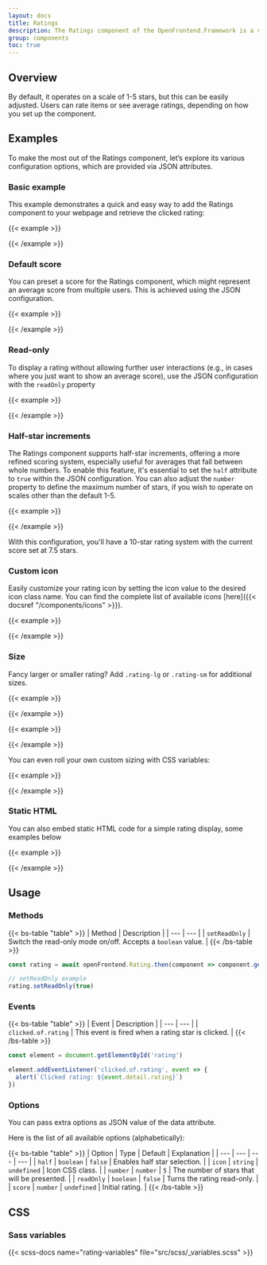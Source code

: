 ```yaml
---
layout: docs
title: Ratings
description: The Ratings component of the OpenFrontend.Framework is a versatile and interactive way to incorporate star ratings into your web applications.
group: components
toc: true
---
```


## Overview
By default, it operates on a scale of 1-5 stars, but this can be easily adjusted. Users can rate items or see average ratings, depending on how you set up the component.

## Examples
To make the most out of the Ratings component, let’s explore its various configuration options, which are provided via JSON attributes.

### Basic example
This example demonstrates a quick and easy way to add the Ratings component to your webpage and retrieve the clicked rating:

{{< example >}}
<div data-of-rating id="rating"></div>

<script>
  const element = document.getElementById('rating');

  element.addEventListener('clicked.of.rating', async (event) => {
    alert(`Clicked rating: ${event.detail.rating}`)

    const rating = await openFrontend.Rating.then(component => component.getInstance(element))
    rating.setReadOnly(true)
  });
</script>
{{< /example >}}

### Default score
You can preset a score for the Ratings component, which might represent an average score from multiple users. This is achieved using the JSON configuration.

{{< example >}}
<div data-of-rating='{"score": 3}'></div>
{{< /example >}}

### Read-only
To display a rating without allowing further user interactions (e.g., in cases where you just want to show an average score), use the JSON configuration with the `readOnly` property

{{< example >}}
<div data-of-rating='{"score": 3, "readOnly": true}'></div>
{{< /example >}}

### Half-star increments
The Ratings component supports half-star increments, offering a more refined scoring system, especially useful for averages that fall between whole numbers. To enable this feature, it's essential to set the `half` attribute to `true` within the JSON configuration. You can also adjust the `number` property to define the maximum number of stars, if you wish to operate on scales other than the default 1-5.

{{< example >}}
<div data-of-rating='{"half": true, "number": 10, "score": 7.5}'></div>
{{< /example >}}

With this configuration, you'll have a 10-star rating system with the current score set at 7.5 stars.

### Custom icon

Easily customize your rating icon by setting the icon value to the desired icon class name. You can find the complete list of available icons [here]({{< docsref "/components/icons" >}}).


{{< example >}}
<div class="mb-2">
  <div data-of-rating='{"half": true, "number": 10, "score": 7.5, "icon" : "ofi-heart"}'></div>
</div>
<div>
  <div data-of-rating='{"half": true, "number": 10, "score": 7.5, "icon" : "ofi-heart-fill"}'></div>
</div>
{{< /example >}}

### Size
Fancy larger or smaller rating? Add `.rating-lg` or `.rating-sm` for additional sizes.

{{< example >}}
<div class="rating-lg" data-of-rating='{"score": 3}'></div>
{{< /example >}}

{{< example >}}
<div class="rating-sm" data-of-rating='{"score": 3}'></div>
{{< /example >}}

You can even roll your own custom sizing with CSS variables:

{{< example >}}
<div data-of-rating='{"score": 3}' style="--bs-rating-font-size: .25rem;"></div>
{{< /example >}}


### Static HTML
You can also embed static HTML code for a simple rating display, some examples below

{{< example >}}
<div class="mb-1">
  <div class="rating rating-lg" role="img" aria-label="Rating: 3.5 out of 5 stars">
    <i class="star-on-png" aria-hidden="true"></i>
    <i class="star-on-png" aria-hidden="true"></i>
    <i class="star-on-png" aria-hidden="true"></i>
    <i class="star-half-png" aria-hidden="true"></i>
    <i class="star-off-png" aria-hidden="true"></i>
  </div>
</div>

<div class="mb-1">
  <div class="rating" role="img" aria-label="Rating: 3.5 out of 5 stars">
    <i class="star-on-png" aria-hidden="true"></i>
    <i class="star-on-png" aria-hidden="true"></i>
    <i class="star-on-png" aria-hidden="true"></i>
    <i class="star-half-png" aria-hidden="true"></i>
    <i class="star-off-png" aria-hidden="true"></i>
  </div>
</div>

<div class="mb-4">
  <div class="rating rating-sm" role="img" aria-label="Rating: 3.5 out of 5 stars">
    <i class="star-on-png" aria-hidden="true"></i>
    <i class="star-on-png" aria-hidden="true"></i>
    <i class="star-on-png" aria-hidden="true"></i>
    <i class="star-half-png" aria-hidden="true"></i>
    <i class="star-off-png" aria-hidden="true"></i>
  </div>
</div>

<div class="mb-1">
  <div class="rating rating-lg" role="img" aria-label="Rating: 3.5 out of 5 stars">
    <i class="star-on-png ofi-heart-fill" aria-hidden="true"></i>
    <i class="star-on-png ofi-heart-fill" aria-hidden="true"></i>
    <i class="star-on-png ofi-heart-fill" aria-hidden="true"></i>
    <i class="star-half-png ofi-heart-fill" aria-hidden="true"></i>
    <i class="star-off-png ofi-heart-fill" aria-hidden="true"></i>
  </div>
</div>

<div class="mb-1">
  <div class="rating" role="img" aria-label="Rating: 3.5 out of 5 stars">
    <i class="star-on-png ofi-heart-fill" aria-hidden="true"></i>
    <i class="star-on-png ofi-heart-fill" aria-hidden="true"></i>
    <i class="star-on-png ofi-heart-fill" aria-hidden="true"></i>
    <i class="star-half-png ofi-heart-fill" aria-hidden="true"></i>
    <i class="star-off-png ofi-heart-fill" aria-hidden="true"></i>
  </div>
</div>

<div>
  <div class="rating rating-sm" role="img" aria-label="Rating: 3.5 out of 5 stars">
    <i class="star-on-png ofi-heart-fill" aria-hidden="true"></i>
    <i class="star-on-png ofi-heart-fill" aria-hidden="true"></i>
    <i class="star-on-png ofi-heart-fill" aria-hidden="true"></i>
    <i class="star-half-png ofi-heart-fill" aria-hidden="true"></i>
    <i class="star-off-png ofi-heart-fill" aria-hidden="true"></i>
  </div>
</div>

{{< /example >}}

## Usage

### Methods

{{< bs-table "table" >}}
| Method | Description |
| --- | --- |
| `setReadOnly` | Switch the read-only mode on/off. Accepts a `boolean` value. |
{{< /bs-table >}}

```js
const rating = await openFrontend.Rating.then(component => component.getInstance('#example')) // Returns a Bootstrap rating instance

// setReadOnly example
rating.setReadOnly(true)
```

### Events

{{< bs-table "table" >}}
| Event | Description |
| --- | --- |
| `clicked.of.rating` | This event is fired when a rating star is clicked. |
{{< /bs-table >}}

```js
const element = document.getElementById('rating')

element.addEventListener('clicked.of.rating', event => {
  alert(`Clicked rating: ${event.detail.rating}`)
})
```

### Options

You can pass extra options as JSON value of the data attribute.

Here is the list of all available options (alphabetically):

{{< bs-table "table" >}}
| Option | Type | Default | Explanation |
| --- | --- | --- | --- |
| `half` | `boolean` | `false` | Enables half star selection. |
| `icon` | `string` | `undefined` | Icon CSS class. |
| `number` | `number` | `5` | The number of stars that will be presented. |
| `readOnly` | `boolean` | `false` | Turns the rating read-only. |
| `score` | `number` | `undefined` | Initial rating. |
{{< /bs-table >}}

## CSS

### Sass variables

{{< scss-docs name="rating-variables" file="src/scss/_variables.scss" >}}
